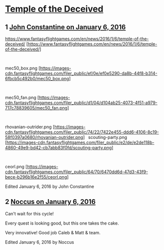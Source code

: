 # [Temple of the Deceived](https://community.fantasyflightgames.com/topic/198036-temple-of-the-deceived/)

## 1 [John Constantine on January 6, 2016](https://community.fantasyflightgames.com/topic/198036-temple-of-the-deceived/?do=findComment&comment=1974839)

https://www.fantasyflightgames.com/en/news/2016/1/6/temple-of-the-deceived/ [https://www.fantasyflightgames.com/en/news/2016/1/6/temple-of-the-deceived/]

 

mec50_box.png [https://images-cdn.fantasyflightgames.com/filer_public/ef/0e/ef0e5290-da8b-44f8-b314-6fbcb5c492b0/mec50_box.png]

 

mec50_fan.png [https://images-cdn.fantasyflightgames.com/filer_public/d1/04/d104ab25-4073-4f51-a979-717c78839605/mec50_fan.png]

 

rhovanian-outrider.png [https://images-cdn.fantasyflightgames.com/filer_public/74/22/7422e455-ddd6-4106-8c19-58f0397a0680/rhovanian-outrider.png]   scouting-party.png [https://images-cdn.fantasyflightgames.com/filer_public/e2/de/e2de118b-4860-49e9-bd42-cb7abb83f0fd/scouting-party.png]

 

ceorl.png [https://images-cdn.fantasyflightgames.com/filer_public/64/70/6470dd6d-47d3-43f9-bece-b296b16e2f55/ceorl.png]

Edited January 6, 2016 by John Constantine

## 2 [Noccus on January 6, 2016](https://community.fantasyflightgames.com/topic/198036-temple-of-the-deceived/?do=findComment&comment=1974886)

Can't wait for this cycle!

Every quest is looking good, but this one takes the cake.

Very innovative! Good job Caleb & Matt & team.

Edited January 6, 2016 by Noccus

